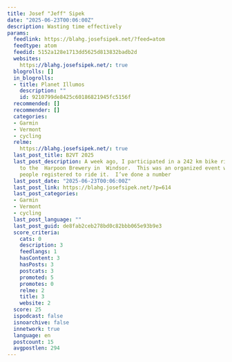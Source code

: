```yaml
---
title: Josef "Jeff" Sipek
date: "2025-06-23T00:06:00Z"
description: Wasting time effectively
params:
  feedlink: https://blahg.josefsipek.net/?feed=atom
  feedtype: atom
  feedid: 5152a128e1713dd5625d813832badb2d
  websites:
    https://blahg.josefsipek.net/: true
  blogrolls: []
  in_blogrolls:
  - title: Planet Illumos
    description: ""
    id: 9210799de8425c60186821945fc5156f
  recommended: []
  recommender: []
  categories:
  - Garmin
  - Vermont
  - cycling
  relme:
    https://blahg.josefsipek.net/: true
  last_post_title: B2VT 2025
  last_post_description: A week ago, I participated in a 242 km bike ride from  Bedford
    to the  Harpoon Brewery in  Windsor.  This was an organized event with about 700
    people registered to ride it.  I’ve done a number
  last_post_date: "2025-06-23T00:06:00Z"
  last_post_link: https://blahg.josefsipek.net/?p=614
  last_post_categories:
  - Garmin
  - Vermont
  - cycling
  last_post_language: ""
  last_post_guid: de8fab2ceb278bd0c82bbb065e93b9e3
  score_criteria:
    cats: 0
    description: 3
    feedlangs: 1
    hasContent: 3
    hasPosts: 3
    postcats: 3
    promoted: 5
    promotes: 0
    relme: 2
    title: 3
    website: 2
  score: 25
  ispodcast: false
  isnoarchive: false
  innetwork: true
  language: en
  postcount: 15
  avgpostlen: 294
---
```

